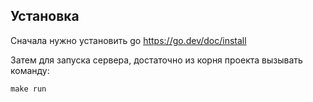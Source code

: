 ## Установка 

Сначала нужно установить go https://go.dev/doc/install

Затем для запуска сервера, достаточно из корня проекта вызывать команду:

```shell 
make run
```
